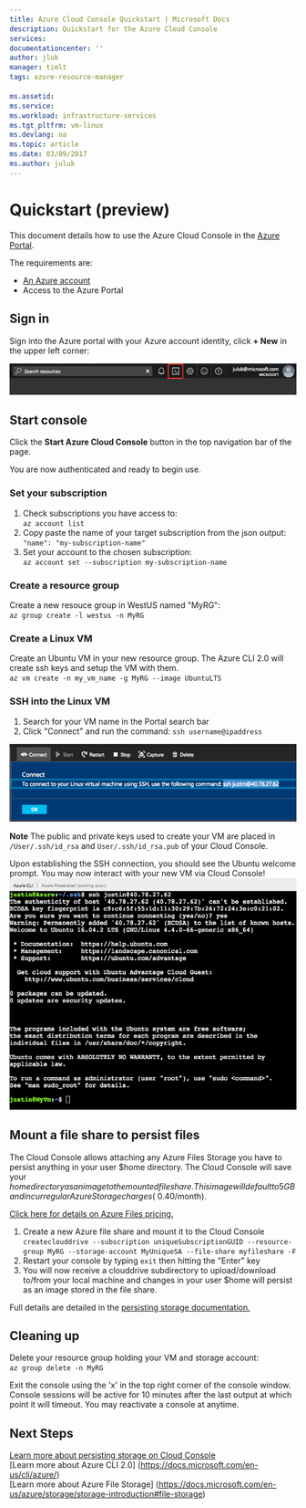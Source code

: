 ```yaml
---
title: Azure Cloud Console Quickstart | Microsoft Docs
description: Quickstart for the Azure Cloud Console
services: 
documentationcenter: ''
author: jluk
manager: timlt
tags: azure-resource-manager
 
ms.assetid: 
ms.service: 
ms.workload: infrastructure-services
ms.tgt_pltfrm: vm-linux
ms.devlang: na
ms.topic: article
ms.date: 03/09/2017
ms.author: juluk
---
```


# Quickstart (preview)
This document details how to use the Azure Cloud Console in the [Azure Portal](https://portal.azure.com/).

The requirements are:
* [An Azure account](https://azure.microsoft.com/pricing/free-trial/)
* Access to the Azure Portal

## Sign in
Sign into the Azure portal with your Azure account identity, click **+ New** in the upper left corner:

![](../media/console-icon.png)

## Start console
Click the **Start Azure Cloud Console** button in the top navigation bar of the page.

You are now authenticated and ready to begin use.

### Set your subscription
1. Check subscriptions you have access to: <br>
`az account list`
2. Copy paste the name of your target subscription from the json output: <br>
`"name": "my-subscription-name"`
3. Set your account to the chosen subscription: <br>
`az account set --subscription my-subscription-name`

### Create a resource group
Create a new resouce group in WestUS named "MyRG": <br>
`az group create -l westus -n MyRG` <br>

### Create a Linux VM
Create an Ubuntu VM in your new resource group. The Azure CLI 2.0 will create ssh keys and setup the VM with them. <br>
`az vm create -n my_vm_name -g MyRG --image UbuntuLTS`

### SSH into the Linux VM
1. Search for your VM name in the Portal search bar
2. Click "Connect" and run the command: `ssh username@ipaddress`

![](../media/sshcmd-copy.png)

**Note** The public and private keys used to create your VM are placed in `/User/.ssh/id_rsa` and `User/.ssh/id_rsa.pub` of your Cloud Console.

Upon establishing the SSH connection, you should see the Ubuntu welcome prompt. You may now interact with your new VM via Cloud Console!
![](../media/ubuntu-welcome.png)

## Mount a file share to persist files
The Cloud Console allows attaching any Azure Files Storage you have to persist anything in your user $home directory.
The Cloud Console will save your $home directory as an image to the mounted file share. This image will default to 5GB and incur regular Azure Storage charges (~$0.40/month).

[Click here for details on Azure Files pricing.](https://azure.microsoft.com/en-us/pricing/details/storage/files/)

1. Create a new Azure file share and mount it to the Cloud Console <br>
`createclouddrive --subscription uniqueSubscriptionGUID --resource-group MyRG --storage-account MyUniqueSA --file-share myfileshare -F`
2. Restart your console by typing `exit` then hitting the "Enter" key
3. You will now receive a clouddrive subdirectory to upload/download to/from your local machine and changes in your user $home will persist as an image stored in the file share.

Full details are detailed in the [persisting storage documentation.](../How-to/acc-persisting-storage.md)

## Cleaning up 
Delete your resource group holding your VM and storage account: <br>
`az group delete -n MyRG`

Exit the console using the 'x' in the top right corner of the console window. Console sessions will be active for 10 minutes after the last output at which point it will timeout. You may reactivate a console at anytime.

## Next Steps
[Learn more about persisting storage on Cloud Console](../How-to/acc-persisting-storage.md) <br>
[Learn more about Azure CLI 2.0] (https://docs.microsoft.com/en-us/cli/azure/) <br>
[Learn more about Azure File Storage] (https://docs.microsoft.com/en-us/azure/storage/storage-introduction#file-storage) <br>
